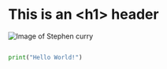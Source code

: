 # This is an \<h1\> header

![Image of Stephen curry](https://encrypted-tbn1.gstatic.com/licensed-image?q=tbn:ANd9GcTGIm_ej4UUw_jBY--ca6B0jW2W2ML22GMFloE209kwT8LmFZY7Ja9buZK5BfwzZh2vo3g7H0oJxQ9sAuI)


```python

print("Hello World!")
```
